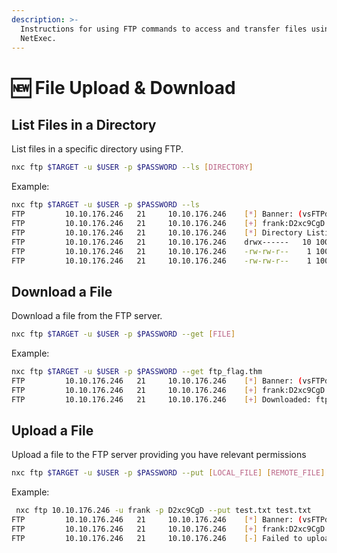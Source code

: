 ```yaml
---
description: >-
  Instructions for using FTP commands to access and transfer files using
  NetExec.
---
```


# 🆕 File Upload & Download

## List Files in a Directory

List files in a specific directory using FTP.

```bash
nxc ftp $TARGET -u $USER -p $PASSWORD --ls [DIRECTORY]
```

Example:

```bash
nxc ftp $TARGET -u $USER -p $PASSWORD --ls
FTP         10.10.176.246   21     10.10.176.246    [*] Banner: (vsFTPd 3.0.3)
FTP         10.10.176.246   21     10.10.176.246    [+] frank:D2xc9CgD
FTP         10.10.176.246   21     10.10.176.246    [*] Directory Listing
FTP         10.10.176.246   21     10.10.176.246    drwx------   10 1001     1001         4096 Sep 15  2021 Maildir
FTP         10.10.176.246   21     10.10.176.246    -rw-rw-r--    1 1001     1001         4006 Sep 15  2021 README.txt
FTP         10.10.176.246   21     10.10.176.246    -rw-rw-r--    1 1001     1001           39 Sep 15  2021 ftp_flag.thm
```

## Download a File

Download a file from the FTP server.

```bash
nxc ftp $TARGET -u $USER -p $PASSWORD --get [FILE]
```

Example:

```bash
nxc ftp $TARGET -u $USER -p $PASSWORD --get ftp_flag.thm
FTP         10.10.176.246   21     10.10.176.246    [*] Banner: (vsFTPd 3.0.3)
FTP         10.10.176.246   21     10.10.176.246    [+] frank:D2xc9CgD
FTP         10.10.176.246   21     10.10.176.246    [+] Downloaded: ftp_flag.thm
```

## Upload a File

Upload a file to the FTP server providing you have relevant permissions

```bash
nxc ftp $TARGET -u $USER -p $PASSWORD --put [LOCAL_FILE] [REMOTE_FILE]
```

Example:

```bash
 nxc ftp 10.10.176.246 -u frank -p D2xc9CgD --put test.txt test.txt
FTP         10.10.176.246   21     10.10.176.246    [*] Banner: (vsFTPd 3.0.3)
FTP         10.10.176.246   21     10.10.176.246    [+] frank:D2xc9CgD
FTP         10.10.176.246   21     10.10.176.246    [-] Failed to upload file. Response: (550 Permission denied.)
```
